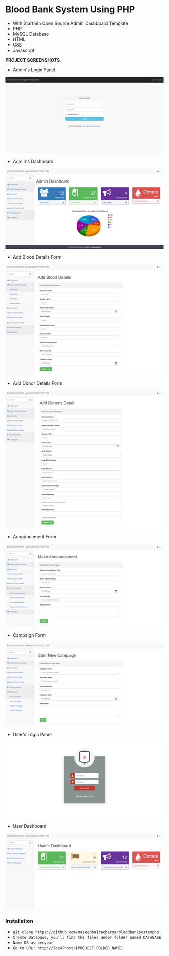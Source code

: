 # Blood Bank System Using PHP
- With Startmin Open Source Admin Dashboard Template
- PHP
- MySQL Database
- HTML
- CSS
- Javascript


**PROJECT SCREENSHOTS**

- Admin's Login Panel

![](sc01.png)

- Admin's Dashboard

![](sc02.png)

- Add Blood Details Form

![](sc6.png)

- Add Donor Details Form

![](sc03.png)

- Announcement Form

![](sc4.png)

- Campaign Form

![](sc5.png)

- User's Login Panel

![](sc7.png)

- User Dashboard

![](sc8.png)


### Installation

- `git clone https://github.com/naseebbajracharya/bloodbanksystemphp`
- `Create Database, you'll find the files under folder named DATABASE`
- `Name DB as secyear`
- `Go to URL: http://localhost/[PROJECT_FOLDER_NAME]`